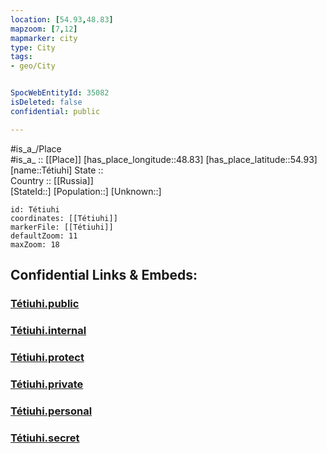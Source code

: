 ```yaml
---
location: [54.93,48.83] 
mapzoom: [7,12] 
mapmarker: city 
type: City
tags:
- geo/City


SpocWebEntityId: 35082
isDeleted: false
confidential: public

---
```

#is_a_/Place  
#is_a_ :: [[Place]] 
[has_place_longitude::48.83] 
[has_place_latitude::54.93] 
[name::Tétiuhi] 
State ::  
Country :: [[Russia]]  
[StateId::] 
[Population::] 
[Unknown::] 


```leaflet
id: Tétiuhi
coordinates: [[Tétiuhi]] 
markerFile: [[Tétiuhi]] 
defaultZoom: 11 
maxZoom: 18
```


## Confidential Links & Embeds: 

### [Tétiuhi.public](/_public/\Earth\Continent\Europe\Europe~East\Russia\Russia~Volga\Tatarstan~Republic\CityTétiuhi.public.md) 

### [Tétiuhi.internal](/_internal/\Earth\Continent\Europe\Europe~East\Russia\Russia~Volga\Tatarstan~Republic\CityTétiuhi.internal.md) 

### [Tétiuhi.protect](/_protect/\Earth\Continent\Europe\Europe~East\Russia\Russia~Volga\Tatarstan~Republic\CityTétiuhi.protect.md) 

### [Tétiuhi.private](/_private/\Earth\Continent\Europe\Europe~East\Russia\Russia~Volga\Tatarstan~Republic\CityTétiuhi.private.md) 

### [Tétiuhi.personal](/_personal/\Earth\Continent\Europe\Europe~East\Russia\Russia~Volga\Tatarstan~Republic\CityTétiuhi.personal.md) 

### [Tétiuhi.secret](/_secret/\Earth\Continent\Europe\Europe~East\Russia\Russia~Volga\Tatarstan~Republic\CityTétiuhi.secret.md)

